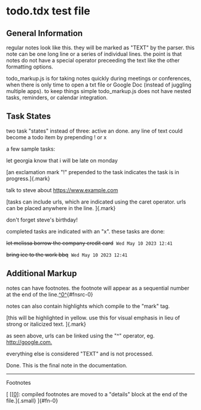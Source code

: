 # todo.tdx test file

## General Information

regular notes look like this. they will be marked as \"TEXT\" by the
parser. this note can be one long line or a series of individual lines.
the point is that notes do not have a special operator preceeding the
text like the other formatting options.

todo_markup.js is for taking notes quickly during meetings or
conferences, when there is only time to open a txt file or Google Doc
(instead of juggling multiple apps). to keep things simple
todo_markup.js does not have nested tasks, reminders, or calendar
integration.

## Task States

two task \"states\" instead of three: active an done. any line of text
could become a todo item by prepending ! or x

a few sample tasks:

let georgia know that i will be late on monday

[an exclamation mark \"!\" prepended to the task indicates the task is
in progress.]{.mark}

talk to steve about <https://www.example.com>

[tasks can include urls, which are indicated using the caret operator.
urls can be placed anywhere in the line. ]{.mark}

don\'t forget steve\'s birthday!

completed tasks are indicated with an \"x\". these tasks are done:

~~let melissa borrow the company credit card~~  `Wed May 10 2023 12:41`

~~bring ice to the work bbq~~  `Wed May 10 2023 12:41`

## Additional Markup

notes can have footnotes. the footnote will appear as a sequential
number at the end of the line.[^0^](#fn-0){#fnsrc-0}

notes can also contain highlights which compile to the \"mark\" tag.

[this will be highlighted in yellow. use this for visual emphasis in
lieu of strong or italicized text. ]{.mark}

as seen above, urls can be linked using the \"\^\" operator, eg.
<http://google.com.>

everything else is considered \"TEXT\" and is not processed.

Done. This is the final note in the documentation.

------------------------------------------------------------------------

Footnotes

[ [\[[0](#fnsrc-0)\]: compiled footnotes are moved to a \"details\"
block at the end of the file.]{.small} ]{#fn-0}
